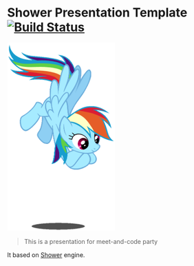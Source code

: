 # Shower Presentation Template [![Build Status](https://travis-ci.org/shower/shower.svg?branch=master)](https://travis-ci.org/shower/shower)

<img src="pictures/interested-rainbow.gif" width="250" alt="Rainbow">

> This is a presentation for meet-and-code party

It based on [Shower](http://shwr.me/) engine.
